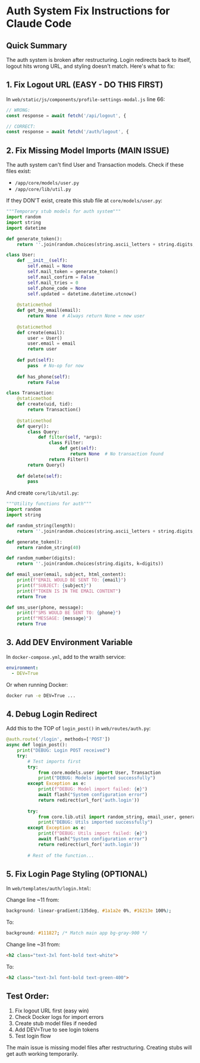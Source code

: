 # Auth System Fix Instructions for Claude Code

## Quick Summary
The auth system is broken after restructuring. Login redirects back to itself, logout hits wrong URL, and styling doesn't match. Here's what to fix:

## 1. Fix Logout URL (EASY - DO THIS FIRST)

In `web/static/js/components/profile-settings-modal.js` line 66:
```javascript
// WRONG:
const response = await fetch('/api/logout', {

// CORRECT:
const response = await fetch('/auth/logout', {
```

## 2. Fix Missing Model Imports (MAIN ISSUE)

The auth system can't find User and Transaction models. Check if these files exist:
- `/app/core/models/user.py`
- `/app/core/lib/util.py`

If they DON'T exist, create this stub file at `core/models/user.py`:

```python
"""Temporary stub models for auth system"""
import random
import string
import datetime

def generate_token():
    return ''.join(random.choices(string.ascii_letters + string.digits, k=40))

class User:
    def __init__(self):
        self.email = None
        self.mail_token = generate_token()
        self.mail_confirm = False
        self.mail_tries = 0
        self.phone_code = None
        self.updated = datetime.datetime.utcnow()
    
    @staticmethod
    def get_by_email(email):
        return None  # Always return None = new user
    
    @staticmethod
    def create(email):
        user = User()
        user.email = email
        return user
    
    def put(self):
        pass  # No-op for now
    
    def has_phone(self):
        return False

class Transaction:
    @staticmethod
    def create(uid, tid):
        return Transaction()
    
    @staticmethod
    def query():
        class Query:
            def filter(self, *args):
                class Filter:
                    def get(self):
                        return None  # No transaction found
                return Filter()
        return Query()
    
    def delete(self):
        pass
```

And create `core/lib/util.py`:

```python
"""Utility functions for auth"""
import random
import string

def random_string(length):
    return ''.join(random.choices(string.ascii_letters + string.digits, k=length))

def generate_token():
    return random_string(40)

def random_number(digits):
    return ''.join(random.choices(string.digits, k=digits))

def email_user(email, subject, html_content):
    print(f"EMAIL WOULD BE SENT TO: {email}")
    print(f"SUBJECT: {subject}")
    print(f"TOKEN IS IN THE EMAIL CONTENT")
    return True

def sms_user(phone, message):
    print(f"SMS WOULD BE SENT TO: {phone}")
    print(f"MESSAGE: {message}")
    return True
```

## 3. Add DEV Environment Variable

In `docker-compose.yml`, add to the wraith service:
```yaml
environment:
  - DEV=True
```

Or when running Docker:
```bash
docker run -e DEV=True ...
```

## 4. Debug Login Redirect

Add this to the TOP of `login_post()` in `web/routes/auth.py`:

```python
@auth.route('/login', methods=['POST'])
async def login_post():
    print("DEBUG: Login POST received")
    try:
        # Test imports first
        try:
            from core.models.user import User, Transaction
            print("DEBUG: Models imported successfully")
        except Exception as e:
            print(f"DEBUG: Model import failed: {e}")
            await flash("System configuration error")
            return redirect(url_for('auth.login'))
        
        try:
            from core.lib.util import random_string, email_user, generate_token
            print("DEBUG: Utils imported successfully")
        except Exception as e:
            print(f"DEBUG: Utils import failed: {e}")
            await flash("System configuration error")
            return redirect(url_for('auth.login'))
        
        # Rest of the function...
```

## 5. Fix Login Page Styling (OPTIONAL)

In `web/templates/auth/login.html`:

Change line ~11 from:
```css
background: linear-gradient(135deg, #1a1a2e 0%, #16213e 100%);
```

To:
```css
background: #111827; /* Match main app bg-gray-900 */
```

Change line ~31 from:
```html
<h2 class="text-3xl font-bold text-white">
```

To:
```html
<h2 class="text-3xl font-bold text-green-400">
```

## Test Order:
1. Fix logout URL first (easy win)
2. Check Docker logs for import errors
3. Create stub model files if needed
4. Add DEV=True to see login tokens
5. Test login flow

The main issue is missing model files after restructuring. Creating stubs will get auth working temporarily.
